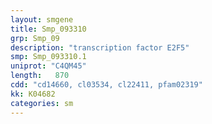 ```yaml
---
layout: smgene
title: Smp_093310
grp: Smp_09
description: "transcription factor E2F5"
smp: Smp_093310.1
uniprot: "C4QM45"
length:   870
cdd: "cd14660, cl03534, cl22411, pfam02319"
kk: K04682
categories: sm
---
```

